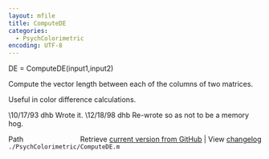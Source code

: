 ```yaml
---
layout: mfile
title: ComputeDE
categories:
  - PsychColorimetric
encoding: UTF-8
---
```


DE = ComputeDE(input1,input2)

Compute the vector length between each of the
columns of two matrices.

Useful in color difference calculations.

\10/17/93    dhb  Wrote it.
\12/18/98    dhb  Re-wrote so as not to be a memory hog.


<div class="code_header" style="text-align:right;">
  <span style="float:left;">Path&nbsp;&nbsp;</span> <span class="counter">Retrieve <a href=
  "https://raw.github.com/Psychtoolbox-3/Psychtoolbox-3/beta/./PsychColorimetric/ComputeDE.m">current version from GitHub</a> | View <a href=
  "https://github.com/Psychtoolbox-3/Psychtoolbox-3/commits/beta/./PsychColorimetric/ComputeDE.m">changelog</a></span>
</div>
<div class="code">
  <code>./PsychColorimetric/ComputeDE.m</code>
</div>
